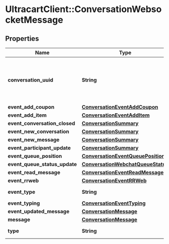 # UltracartClient::ConversationWebsocketMessage

## Properties
Name | Type | Description | Notes
------------ | ------------- | ------------- | -------------
**conversation_uuid** | **String** | Conversation UUID if the websocket message is tied to a specific conversation | [optional] 
**event_add_coupon** | [**ConversationEventAddCoupon**](ConversationEventAddCoupon.md) |  | [optional] 
**event_add_item** | [**ConversationEventAddItem**](ConversationEventAddItem.md) |  | [optional] 
**event_conversation_closed** | [**ConversationSummary**](ConversationSummary.md) |  | [optional] 
**event_new_conversation** | [**ConversationSummary**](ConversationSummary.md) |  | [optional] 
**event_new_message** | [**ConversationSummary**](ConversationSummary.md) |  | [optional] 
**event_participant_update** | [**ConversationSummary**](ConversationSummary.md) |  | [optional] 
**event_queue_position** | [**ConversationEventQueuePosition**](ConversationEventQueuePosition.md) |  | [optional] 
**event_queue_status_update** | [**ConversationWebchatQueueStatus**](ConversationWebchatQueueStatus.md) |  | [optional] 
**event_read_message** | [**ConversationEventReadMessage**](ConversationEventReadMessage.md) |  | [optional] 
**event_rrweb** | [**ConversationEventRRWeb**](ConversationEventRRWeb.md) |  | [optional] 
**event_type** | **String** | Type of event | [optional] 
**event_typing** | [**ConversationEventTyping**](ConversationEventTyping.md) |  | [optional] 
**event_updated_message** | [**ConversationMessage**](ConversationMessage.md) |  | [optional] 
**message** | [**ConversationMessage**](ConversationMessage.md) |  | [optional] 
**type** | **String** | Type of message | [optional] 


